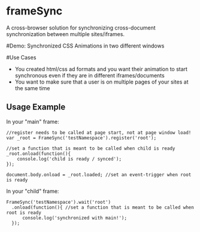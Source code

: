 # frameSync
A cross-browser solution for synchronizing cross-document synchronization between multiple sites/iframes.


#Demo: Synchronized CSS Animations in two different windows



#Use Cases
- You created html/css ad formats and you want their animation to start synchronous even if they are in different iframes/documents
- You want to make sure that a user is on multiple pages of your sites at the same time

## Usage Example
In your "main" frame:

    //register needs to be called at page start, not at page window load!
    var _root = FrameSync('testNamespace').register('root');

    //set a function that is meant to be called when child is ready
    _root.onload(function(){
        console.log('child is ready / synced');
    });

    document.body.onload = _root.loaded; //set an event-trigger when root is ready

In your "child" frame:

    FrameSync('testNamespace').wait('root')
      .onload(function(){ //set a function that is meant to be called when root is ready
          console.log('synchronized with main!');
      });
